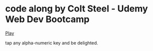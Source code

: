 # code along by Colt Steel - Udemy Web Dev Bootcamp

[Play](https://blackmacaroon.github.io/beepbeep/)

tap any alpha-numeric key and be delighted.
